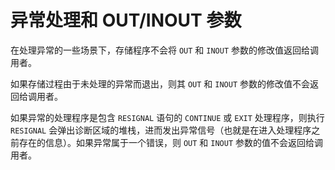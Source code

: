 # 异常处理和 OUT/INOUT 参数 

在处理异常的一些场景下，存储程序不会将 `OUT` 和 `INOUT` 参数的修改值返回给调用者。

如果存储过程由于未处理的异常而退出，则其 `OUT` 和 `INOUT` 参数的修改值不会返回给调用者。

如果异常的处理程序是包含 `RESIGNAL` 语句的 `CONTINUE` 或 `EXIT` 处理程序，则执行 `RESIGNAL` 会弹出诊断区域的堆栈，进而发出异常信号（也就是在进入处理程序之前存在的信息）。如果异常属于一个错误，则 `OUT` 和 `INOUT` 参数的值不会返回给调用者。